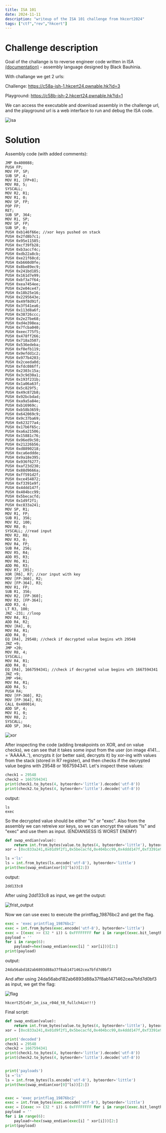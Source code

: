 ```yaml
---
title: ISA 101
date: 2024-11-11
description: "writeup of the ISA 101 challenge from hkcert2024"
tags: ["ctf","rev","hkcert"]
---
```

#    Challenge description

Goal of the challange is to reverse engineer code written in ISA [(documentation)](https://hackmd.io/@blackb6a/bauhinia-isa) - assembly language designed by Black Bauhinia.

With challange we get 2 urls:

Challenge: https://c58a-ish-1.hkcert24.pwnable.hk?id=3 

Playground: https://c58b-ish-2.hkcert24.pwnable.hk?id=1

We can access the executable and download assembly in the challenge url, and the playground url is a web interface to run and debug the ISA code.

![isa](/images/isa_101/isa_playground.png)
# Solution

Assembly code (with added comments):
```assembly
JMP 0x400088;      
PUSH FP;
MOV FP, SP;
SUB SP, 4;
MOV R1, [FP+8];
MOV R8, 5;
SYSCALL;
MOV R2, R1;
MOV R1, 0;
MOV SP, FP;
POP FP;
RET;
SUB SP, 364;
MOV R1, SP;
MOV SP, FP;
SUB SP, 0;
PUSH 0xb146f66e; //xor keys pushed on stack
PUSH 0x2fd8b7c1;
PUSH 0x95e11585;
PUSH 0xcf39fb28;
PUSH 0xb3accf4c;
PUSH 0xdb22a8cb;
PUSH 0xe21f60cd;
PUSH 0xb660d0fe;
PUSH 0x8be89ec9;
PUSH 0x241bd185;
PUSH 0x161d7e99;
PUSH 0xbf3a7f64;
PUSH 0xea7454ee;
PUSH 0x2e04ce47;
PUSH 0x18b25e16;
PUSH 0x2295643e;
PUSH 0x49f8d91f;
PUSH 0x3f541ea6;
PUSH 0x113d8a6f;
PUSH 0x38726ccc;
PUSH 0x2e27be68;
PUSH 0xd4e398ea;
PUSH 0x7fcba040;
PUSH 0xeec775f5;
PUSH 0x478ff266;
PUSH 0x718a3507;
PUSH 0x536edeba;
PUSH 0xf0efb119;
PUSH 0x9efdd1c2;
PUSH 0x977b4203;
PUSH 0x2ceeda0d;
PUSH 0xfdc086ff;
PUSH 0x2303c15a;
PUSH 0x3c9d30a1;
PUSH 0x193f231b;
PUSH 0x1a06a63f;
PUSH 0x5c829f5;
PUSH 0x49c872b8;
PUSH 0x92bcbdad;
PUSH 0xa9a5a84e;
PUSH 0xb16969c;
PUSH 0xb58b3659;
PUSH 0x642069c9;
PUSH 0x9c37ba69;
PUSH 0x623277a4;
PUSH 0x17b6f65c;
PUSH 0xa6a21506;
PUSH 0x15881c76;
PUSH 0x96ed9c50;
PUSH 0x21226b56;
PUSH 0xd8890218;
PUSH 0xca6eddde;
PUSH 0x9a18e395;
PUSH 0x936f6277;
PUSH 0xaf23d230;
PUSH 0x88d9666a;
PUSH 0xff591d2f;
PUSH 0xce454872;
PUSH 0xf3391e9f;
PUSH 0x4ddd147f;
PUSH 0x404bcc99;
PUSH 0x5becacfd;
PUSH 0x1d9f2f1;
PUSH 0xc833a241;
MOV SP, R1;
MOV R1, FP;
SUB R1, 356;
MOV R2, 100;
MOV R8, 0;
SYSCALL; //read input
MOV R2, R8;
MOV R3, 0;
MOV R4, FP;
SUB R4, 256;
MOV R5, R4;
ADD R5, R3;
MOV R6, R1;
ADD R6, R3;
MOV R7, [R5];
XOR [R6], R7; //xor input with key
MOV [FP-360], R2;
MOV [FP-364], R3;
MOV R1, FP;
SUB R1, 356;
MOV R2, [FP-360];
MOV R3, [FP-364];
ADD R3, 4;
LT R3, 100;
JNZ -231; //loop
MOV R4, R1;
ADD R4, R2;
MOV [R4], 0;
MOV R4, R1;
ADD R4, 0;
EQ [R4], 29548; //check if decrypted value begins wth 29548
JNZ +9;
JMP +20;
MOV R8, 4;
SYSCALL;
MOV R4, R1;
ADD R4, 0;
EQ [R4], 1667594341; //check if decrypted value begins wth 1667594341
JNZ +9;
JMP +94;
MOV R4, R1;
ADD R4, 5;
PUSH R4;
MOV [FP-360], R2;
MOV [FP-364], R3;
CALL 0x400014;
ADD SP, 4;
MOV R1, 0;
MOV R8, 2;
SYSCALL;
ADD SP, 364;
```

![xor](/images/isa_101/isa_xor.png)

After inspecting the code (adding breakpoints on XOR, and on value checks), we can see that it takes some input from the user (on image 4141... = 'AAAAA..'), encrypts it (or better said, decrypts it) by xor-ing with values from the stack (stored in R7 register),
and then checks if the decrypted value begins with 29548 or 1667594341. Let's inspect these values:


```python
check1 = 29548
check2 = 1667594341
print(check1.to_bytes(4, byteorder='little').decode('utf-8'))
print(check2.to_bytes(4, byteorder='little').decode('utf-8'))
```
output:
```
ls
exec
```

So the decrypted value should be either "ls" or "exec". Also from the assembly we can retreive xor keys, so we can encrypt the values "ls" and "exec" and use them as input. (ENDIANSESS IS WORST ENEMY)
```python
def swap_endian(value):
    return int.from_bytes(value.to_bytes(4, byteorder='little'), byteorder='big')
xor = [0xc833a241,0x01d9f2f1,0x5becacfd,0x404bcc99,0x4ddd147f,0xf3391e9f]

ls ='ls'
ls = int.from_bytes(ls.encode('utf-8'), byteorder='little')
print(hex(swap_endian(xor[0]^ls))[2:])
```
output:
```
2dd133c8
```

After using 2dd133c8 as input, we get the output:

![frist_output](/images/isa_101/isa_first_payload_result.png)

Now we can use exec to execute the printflag_19876bc2 and get the flag.

```python
exec = 'exec printflag_19876bc2'
exec = int.from_bytes(exec.encode('utf-8'), byteorder='little')
exec = [(exec >> (32 * i)) & 0xFFFFFFFF for i in range((exec.bit_length() + 31) // 32)]
payload = ''
for i in range(6):
    payload+=hex(swap_endian(exec[i] ^ xor[i]))[2:]
print(payload)
```
output:
```
24da56abd182ab6893d88a37f8ab1471462cea7bfd7d0bf3
```

And after using 24da56abd182ab6893d88a37f8ab1471462cea7bfd7d0bf3 as input, we get the flag:

![flag](/images/isa_101/isa_flag.png)

```
hkcert25{x0r_1n_isa_r04d_t0_fullch4in!!!}
```

Final script:
```python
def swap_endian(value):
    return int.from_bytes(value.to_bytes(4, byteorder='little'), byteorder='big')
xor = [0xc833a241,0x01d9f2f1,0x5becacfd,0x404bcc99,0x4ddd147f,0xf3391e9f]

print('decoded')
check1 = 29548
check2 = 1667594341
print(check1.to_bytes(4, byteorder='little').decode('utf-8'))
print(check2.to_bytes(4, byteorder='little').decode('utf-8'))


print('payloads')
ls ='ls'
ls = int.from_bytes(ls.encode('utf-8'), byteorder='little')
print(hex(swap_endian(xor[0]^ls))[2:])


exec = 'exec printflag_19876bc2'
exec = int.from_bytes(exec.encode('utf-8'), byteorder='little')
exec = [(exec >> (32 * i)) & 0xFFFFFFFF for i in range((exec.bit_length() + 31) // 32)]
payload = ''
for i in range(6):
    payload+=hex(swap_endian(exec[i] ^ xor[i]))[2:]
print(payload)
```